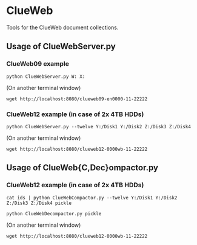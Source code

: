 # ClueWeb
Tools for the ClueWeb document collections.
## Usage of ClueWebServer.py
### ClueWeb09 example
`python ClueWebServer.py W: X:`

(On another terminal window)

`wget http://localhost:8080/clueweb09-en0000-11-22222`

### ClueWeb12 example (in case of 2x 4TB HDDs)

`python ClueWebServer.py --twelve Y:/Disk1 Y:/Disk2 Z:/Disk3 Z:/Disk4`

(On another terminal window)

`wget http://localhost:8080/clueweb12-0000wb-11-22222`


## Usage of ClueWeb{C,Dec}ompactor.py

### ClueWeb12 example (in case of 2x 4TB HDDs)

`cat ids | python ClueWebCompactor.py --twelve Y:/Disk1 Y:/Disk2 Z:/Disk3 Z:/Disk4 pickle`

`python ClueWebDecompactor.py pickle`

(On another terminal window)

`wget http://localhost:8080/clueweb12-0000wb-11-22222`
